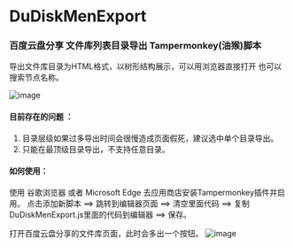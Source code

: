 # DuDiskMenExport

### 百度云盘分享 文件库列表目录导出 Tampermonkey(油猴)脚本



导出文件库目录为HTML格式，以树形结构展示，可以用浏览器直接打开 也可以搜索节点名称。


![image](https://github.com/Lusttime/DuDiskMenExport/blob/main/ztree.png)

#### 目前存在的问题 ：

1. 目录层级如果过多导出时间会很慢造成页面假死，建议选中单个目录导出。
2. 只能在最顶级目录导出，不支持任意目录。


#### 如何使用：
使用 谷歌浏览器 或者 Microsoft Edge 去应用商店安装Tampermonkey插件并启用。
点击添加新脚本 ==> 跳转到编辑器页面 ==> 清空里面代码 ==> 复制DuDiskMenExport.js里面的代码到编辑器 ==> 保存。

打开百度云盘分享的文件库页面，此时会多出一个按钮。
![image](https://github.com/Lusttime/DuDiskMenExport/blob/main/exp.png)
